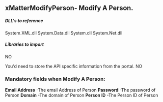 ## xMatterModifyPerson- Modify A Person.



##### DLL's to reference
System.XML.dll
System.Data.dll
System.dll
System.Net.dll

##### Libraries to import
NO


You'd need to store the API specific information from the portal.
NO

### Mandatory fields when Modify A Person:
**Email Address**               -The email Address of Person
**Password**			-The password of Person
**Domain**			-The domain of Person
**Person ID**			-The Person ID of Person
